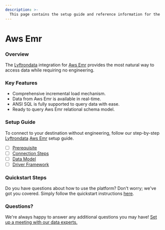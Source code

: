 ```yaml
---
description: >-
  This page contains the setup guide and reference information for the Aws Emr source connector.
---
```


# Aws Emr

### Overview

The [Lyftrondata](https://www.lyftrondata.com/) integration for [Aws Emr](None) provides the most natural way to access data while requiring no engineering.

### Key Features

* Comprehensive incremental load mechanism.
* Data from Aws Emr is available in real-time.&#x20;
* ANSI SQL is fully supported to query data with ease.
* Ready to query Aws Emr relational schema model.

### Setup Guide

To connect to your destination without engineering, follow our step-by-step [Lyftrondata](https://www.lyftrondata.com/)  [Aws Emr](None) setup guide.

* [ ] [Prerequisite](prerequisite.md)
* [ ] [Connection Steps](connection-steps.md)
* [ ] [Data Model](data-model/erd.md)
* [ ] [Driver Framework](driver-framework/)

### Quickstart Steps

Do you have questions about how to use the platform? Don't worry; we've got you covered. Simply follow the quickstart instructions [here](../README.md).

### Questions? <a href="#questions" id="questions"></a>

We're always happy to answer any additional questions you may have! [Set up a meeting with our data experts.](https://www.lyftrondata.com/book-a-meeting/)

